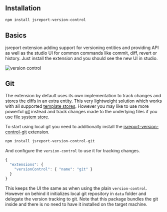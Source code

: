 ## Installation

```bash
npm install jsreport-version-control
```

## Basics
jsreport extension adding support for versioning entities and providing API as well as the studio UI for common commands like commit, diff, revert or history. Just install the extension and you should see the new UI in studio.

![version control](https://jsreport.net/img/version-control.gif)

## Git
The extension by default uses its own implementation to track changes and stores the diffs in an extra entity. This very lightweight solution which works with all supported [template stores](/learn/template-stores). However you may like to use more powerful [git](https://git-scm.com/) instead and track changes made to the underlying files if you use [file system store](/learn/fs-store).

To start using local git you need to additionally install the [jsreport-version-control-git](https://github.com/jsreport/jsreport-version-control-git) extension.
```bash
npm install jsreport-version-control-git
```

And configure the `version-control` to use it for tracking changes.
```js
{
  "extensions": {
    "versionControl": { "name": "git" }
  }
}
```

This keeps the UI the same as when using the plain `version-control`. However on behind it initializes local git repository in `data` folder and delegate the version tracking to git. Note that this package bundles the git inside and there is no need to have it installed on the target machine.
